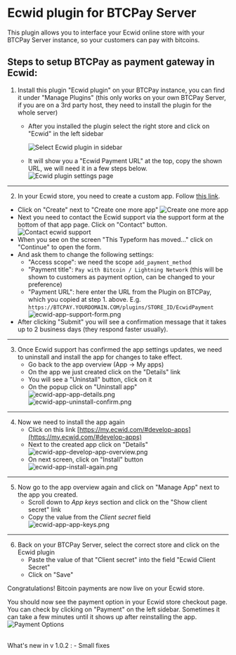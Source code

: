 # Ecwid plugin for BTCPay Server

This plugin allows you to interface your Ecwid online store with your BTCPay Server instance, so your customers can pay with bitcoins.

## Steps to setup BTCPay as payment gateway in Ecwid:

1. Install this plugin "Ecwid plugin" on your BTCPay instance, you can find it under "Manage Plugins" (this only works on your own BTCPay Server, if you are on a 3rd party host, they need to install the plugin for the whole server)
   - After you installed the plugin select the right store and click on "Ecwid" in the left sidebar
     
     ![Select Ecwid plugin in sidebar](./docs/img/plugin-selection.png)
   - It will show you a "Ecwid Payment URL" at the top, copy the shown URL, we will need it in a few steps below.
     ![Ecwid plugin settings page](./docs/img/plugin-settings-page.png)

----- 
2. In your Ecwid store, you need to create a custom app. Follow [this link](https://my.ecwid.com/#develop-apps).
  - Click on "Create" next to "Create one more app"
    ![Create one more app](./docs/img/ecwid-app-create-app.png)
  - Next you need to contact the Ecwid support via the support form at the bottom of that app page. Click on "Contact" button.
    ![Contact ecwid support](./docs/img/ecwid-app-contact-support.png)
  - When you see on the screen "This Typeform has moved..." click on "Continue" to open the form.
  - And ask them to change the following settings:
    - "Access scope": we need the scope `add_payment_method` 
    - "Payment title": `Pay with Bitcoin / Lightning Network` (this will be shown to customers as payment option, can be changed to your preference)
    - "Payment URL": here enter the URL from the Plugin on BTCPay, which you copied at step 1. above. E.g. `https://BTCPAY.YOURDOMAIN.COM/plugins/STORE_ID/EcwidPayment`
    ![ecwid-app-support-form.png](./docs/img/ecwid-app-support-form.png)
  - After clicking "Submit" you will see a confirmation message that it takes up to 2 business days (they respond faster usually).

-----
3. Once Ecwid support has confirmed the app settings updates, we need to uninstall and install the app for changes to take effect.
   - Go back to the app overview (App -> My apps)
   - On the app we just created click on the "Details" link
   - You will see a "Uninstall" button, click on it
   - On the popup click on "Uninstall app"   
   ![ecwid-app-app-details.png](./docs/img/ecwid-app-app-details.png)   
   ![ecwid-app-uninstall-confirm.png](./docs/img/ecwid-app-uninstall-confirm.png)
-----
4. Now we need to install the app again   
   - Click on this link [https://my.ecwid.com/#develop-apps](https://my.ecwid.com/#develop-apps)
   - Next to the created app click on "Details"   
   ![ecwid-app-develop-app-overview.png](./docs/img/ecwid-app-develop-app-overview.png)   
   - On next screen, click on "Install" button   
   ![ecwid-app-install-again.png](./docs/img/ecwid-app-install-again.png)   
-----
5. Now go to the app overview again and click on "Manage App" next to the app you created.
   - Scroll down to *App keys* section and click on the "Show client secret" link
   - Copy the value from the *Client secret* field
   ![ecwid-app-app-keys.png](./docs/img/ecwid-app-app-keys.png)

-----
6. Back on your BTCPay Server, select the correct store and click on the Ecwid plugin
   - Paste the value of that "Client secret" into the field "Ecwid Client Secret"
   - Click on "Save"

Congratulations! Bitcoin payments are now live on your Ecwid store.

You should now see the payment option in your Ecwid store checkout page. You can check by clicking on "Payment" on the left sidebar. Sometimes it can take a few minutes until it shows up after reinstalling the app.
![Payment Options](./docs/img/ecwid-payment-options.png)

<br/>
What's new in v 1.0.2 :
- Small fixes
